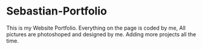 # Sebastian-Portfolio

This is my Website Portfolio.
Everything on the page is coded by me,
All pictures are photoshoped and designed by me.
Adding more projects all the time.
